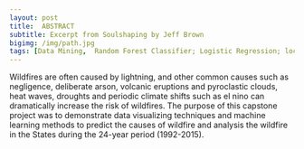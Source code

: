 ```yaml
---
layout: post
title:  ABSTRACT
subtitle: Excerpt from Soulshaping by Jeff Brown
bigimg: /img/path.jpg
tags: [Data Mining,  Random Forest Classifier; Logistic Regression; location; Fire; Fire detection; wildfire; Fire Program Analysis; United States; GIS; Machine Learning; Data Visualization.]
---
```


Wildfires are often caused by lightning, and other common causes such as negligence, deliberate arson, volcanic eruptions and pyroclastic clouds, heat waves, droughts and periodic climate shifts such as el nino can dramatically increase the risk of wildfires. The purpose of this capstone project was to demonstrate data visualizing techniques and machine learning methods to predict the causes of wildfire and analysis the wildfire in the States during the 24-year period (1992-2015). 
